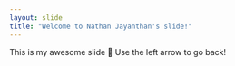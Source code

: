 ```yaml
---
layout: slide
title: "Welcome to Nathan Jayanthan's slide!"
---
```

This is my awesome slide :tada:
Use the left arrow to go back!
